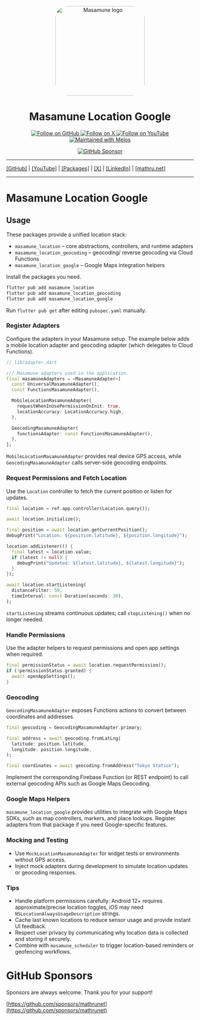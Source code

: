 <p align="center">
  <a href="https://mathru.net">
    <img width="240px" src="https://raw.githubusercontent.com/mathrunet/flutter_masamune/master/.github/images/icon.png" alt="Masamune logo" style="border-radius: 32px"s><br/>
  </a>
  <h1 align="center">Masamune Location Google</h1>
</p>

<p align="center">
  <a href="https://github.com/mathrunet">
    <img src="https://img.shields.io/static/v1?label=GitHub&message=Follow&logo=GitHub&color=333333&link=https://github.com/mathrunet" alt="Follow on GitHub" />
  </a>
  <a href="https://x.com/mathru">
    <img src="https://img.shields.io/static/v1?label=@mathru&message=Follow&logo=X&color=0F1419&link=https://x.com/mathru" alt="Follow on X" />
  </a>
  <a href="https://www.youtube.com/c/mathrunetchannel">
    <img src="https://img.shields.io/static/v1?label=YouTube&message=Follow&logo=YouTube&color=FF0000&link=https://www.youtube.com/c/mathrunetchannel" alt="Follow on YouTube" />
  </a>
  <a href="https://github.com/invertase/melos">
    <img src="https://img.shields.io/static/v1?label=maintained%20with&message=melos&color=FF1493&link=https://github.com/invertase/melos" alt="Maintained with Melos" />
  </a>
</p>

<p align="center">
  <a href="https://github.com/sponsors/mathrunet"><img src="https://img.shields.io/static/v1?label=Sponsor&message=%E2%9D%A4&logo=GitHub&color=ff69b4&link=https://github.com/sponsors/mathrunet" alt="GitHub Sponsor" /></a>
</p>

---

[[GitHub]](https://github.com/mathrunet) | [[YouTube]](https://www.youtube.com/c/mathrunetchannel) | [[Packages]](https://pub.dev/publishers/mathru.net/packages) | [[X]](https://x.com/mathru) | [[LinkedIn]](https://www.linkedin.com/in/mathrunet/) | [[mathru.net]](https://mathru.net)

---

# Masamune Location Google

## Usage

These packages provide a unified location stack:

- `masamune_location` – core abstractions, controllers, and runtime adapters
- `masamune_location_geocoding` – geocoding/ reverse geocoding via Cloud Functions
- `masamune_location_google` – Google Maps integration helpers

Install the packages you need.

```bash
flutter pub add masamune_location
flutter pub add masamune_location_geocoding
flutter pub add masamune_location_google
```

Run `flutter pub get` after editing `pubspec.yaml` manually.

### Register Adapters

Configure the adapters in your Masamune setup. The example below adds a mobile location adapter and geocoding adapter (which delegates to Cloud Functions).

```dart
// lib/adapter.dart

/// Masamune adapters used in the application.
final masamuneAdapters = <MasamuneAdapter>[
  const UniversalMasamuneAdapter(),
  const FunctionsMasamuneAdapter(),

  MobileLocationMasamuneAdapter(
    requestWhenInUsePermissionOnInit: true,
    locationAccuracy: LocationAccuracy.high,
  ),

  GeocodingMasamuneAdapter(
    functionsAdapter: const FunctionsMasamuneAdapter(),
  ),
];
```

`MobileLocationMasamuneAdapter` provides real device GPS access, while `GeocodingMasamuneAdapter` calls server-side geocoding endpoints.

### Request Permissions and Fetch Location

Use the `Location` controller to fetch the current position or listen for updates.

```dart
final location = ref.app.controller(Location.query());

await location.initialize();

final position = await location.getCurrentPosition();
debugPrint("Location: ${position.latitude}, ${position.longitude}");

location.addListener(() {
  final latest = location.value;
  if (latest != null) {
    debugPrint("Updated: ${latest.latitude}, ${latest.longitude}");
  }
});

await location.startListening(
  distanceFilter: 50,
  timeInterval: const Duration(seconds: 30),
);
```

`startListening` streams continuous updates; call `stopListening()` when no longer needed.

### Handle Permissions

Use the adapter helpers to request permissions and open app settings when required.

```dart
final permissionStatus = await location.requestPermission();
if (!permissionStatus.granted) {
  await openAppSettings();
}
```

### Geocoding

`GeocodingMasamuneAdapter` exposes Functions actions to convert between coordinates and addresses.

```dart
final geocoding = GeocodingMasamuneAdapter.primary;

final address = await geocoding.fromLatLng(
  latitude: position.latitude,
  longitude: position.longitude,
);

final coordinates = await geocoding.fromAddress("Tokyo Station");
```

Implement the corresponding Firebase Function (or REST endpoint) to call external geocoding APIs such as Google Maps Geocoding.

### Google Maps Helpers

`masamune_location_google` provides utilities to integrate with Google Maps SDKs, such as map controllers, markers, and place lookups. Register adapters from that package if you need Google-specific features.

### Mocking and Testing

- Use `MockLocationMasamuneAdapter` for widget tests or environments without GPS access.
- Inject mock adapters during development to simulate location updates or geocoding responses.

### Tips

- Handle platform permissions carefully: Android 12+ requires approximate/precise location toggles, iOS may need `NSLocationAlwaysUsageDescription` strings.
- Cache last known locations to reduce sensor usage and provide instant UI feedback.
- Respect user privacy by communicating why location data is collected and storing it securely.
- Combine with `masamune_scheduler` to trigger location-based reminders or geofencing workflows.

# GitHub Sponsors

Sponsors are always welcome. Thank you for your support!

[https://github.com/sponsors/mathrunet](https://github.com/sponsors/mathrunet)